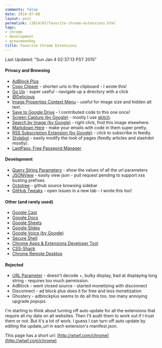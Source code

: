```yaml
---
comments: false
date: 2014-07-08
layout: post
permalink: /2014/07/favorite-chrome-extensions.html
tags:
- chrome
- development
- greasemonkey
title: Favorite Chrome Extensions
---
```


Last Updated: "Sun Jan  4 02:37:13 PST 2015"

#### Privacy and Browsing

* [AdBlock Plus](https://chrome.google.com/webstore/detail/cfhdojbkjhnklbpkdaibdccddilifddb)
* [Copy Clipper](https://chrome.google.com/webstore/detail/copy-clipper/jhjclcccgiomgiccmjnphejamkdojccf) - shorten urls in the clipboard - I wrote this!
* [Go Up](https://chrome.google.com/webstore/detail/npbnnjfgilfknnbdbolmpbpoecedkdhg) - super useful - navigate up a directory with a click
* [@Delicious](https://chrome.google.com/webstore/detail/pplcoloalmjgljnbpkhcojpjnjbggppe)
* [Image Properties Context Menu](https://chrome.google.com/webstore/detail/khagclindddokccfbmfmckaflngbmpon) - useful for image size and hidden alt text.
* [Save to Google Drive](https://chrome.google.com/webstore/detail/gmbmikajjgmnabiglmofipeabaddhgne) - I contributed code to this one once!
* [Screen Capture (by Google)](https://chrome.google.com/webstore/detail/cpngackimfmofbokmjmljamhdncknpmg) - mostly I use [skitch](http://evernote.com/skitch/).
* [Search by Image (by Google)](https://chrome.google.com/webstore/detail/dajedkncpodkggklbegccjpmnglmnflm) - right click, find this image elsewhere.
* [Markdown Here](http://markdown-here.com/) - make your emails with code in them super pretty.
* [RSS Subscription Extension (by Google)](https://chrome.google.com/webstore/detail/nlbjncdgjeocebhnmkbbbdekmmmcbfjd) - click to subscribe in feedly.
* [Stylebot](https://chrome.google.com/webstore/detail/oiaejidbmkiecgbjeifoejpgmdaleoha) - easily modify the look of pages (feedly articles and slashdot mostly).
* [LastPass: Free Password Manager](https://chrome.google.com/webstore/detail/hdokiejnpimakedhajhdlcegeplioahd)

#### Development

* [Query String Parameters](https://chrome.google.com/webstore/detail/query-string-values/cjhbheckcgogpgibfjfhkofioikhpgio/related) - show the values of all the url parameters
* [JSONView](https://chrome.google.com/webstore/detail/chklaanhfefbnpoihckbnefhakgolnmc) - easily view json - pull request pending to support xss busting prefixes
* [Octotree](https://github.com/buunguyen/octotree) - github source browsing sidebar
* [GitHub Tweaks](https://chrome.google.com/webstore/detail/github-tweaks/igpigcnejhffkkbpfiblincbpdlpbhon) - open issues in a new tab - I wrote this too!

#### Other (and rarely used)

* [Google Cast](https://chrome.google.com/webstore/detail/boadgeojelhgndaghljhdicfkmllpafd)
* [Google Docs](https://chrome.google.com/webstore/detail/aohghmighlieiainnegkcijnfilokake)
* [Google Sheets](https://chrome.google.com/webstore/detail/felcaaldnbdncclmgdcncolpebgiejap)
* [Google Slides](https://chrome.google.com/webstore/detail/aapocclcgogkmnckokdopfmhonfmgoek)
* [Google Voice (by Google)](https://chrome.google.com/webstore/detail/kcnhkahnjcbndmmehfkdnkjomaanaooo)
* [Secure Shell](https://chrome.google.com/webstore/detail/pnhechapfaindjhompbnflcldabbghjo)
* [Chrome Apps & Extensions Developer Tool](https://chrome.google.com/webstore/detail/ohmmkhmmmpcnpikjeljgnaoabkaalbgc)
* [CSS-Shack](https://chrome.google.com/webstore/detail/geiccgjkigajaicecnhdokggninehdlp)
* [Chrome Remote Desktop](https://chrome.google.com/webstore/detail/gbchcmhmhahfdphkhkmpfmihenigjmpp)

#### Rejected

* [URL Parameter](https://chrome.google.com/webstore/detail/url-parameter/efaideldlecoepclpcjocddljcbfhamm/reviews) - doesn't decode +, bulky display, bad at displaying long string - requires too much permission.
* AdBlock - went closed source - started monetizing with disconnect
* Disconnect - ad block plus does it for free and less monetization
* Ghostery - adblockplus seems to do all this too. too many annoying upgrade popups.

I'm starting to think about turning off auto update for all the extensions that require all my data on all websites. Then I'll audit them to work out if I trust them or not. But it's a lot of work. I guess I can turn off auto update by editing the update_url in each extension's manifest.json.

This page has a short url: [http://wtwf.com/chrome](http://wtwf.com/chrome)
